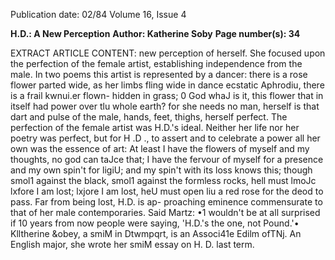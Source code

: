 Publication date: 02/84
Volume 16, Issue 4

**H.D.: A New Perception**
**Author: Katherine Soby**
**Page number(s): 34**

EXTRACT ARTICLE CONTENT:
new perception of herself. She focused 
upon the perfection of the female artist, 
establishing independence from the 
male. In two poems this artist is 
represented by a dancer: 
there is a rose flower 
parted wide, 
as her limbs fling wide in dance 
ecstatic 
Aphrodiu, 
there is a frail kwnui.er flown-
hidden in grass; 
0 God whaJ is it, 
this flower 
that in itself had power over tlu whole earth? 
for she needs no man, 
herself 
is that dart and pulse of the male, 
hands, feet, thighs, 
herself perfect. 
The perfection of the female artist 
was H.D.'s ideal. Neither her life nor 
her poetry was perfect, but for H .D ., to 
assert and to celebrate a power all her 
own was the essence of art: 
At least I have the flowers of myself 
and my thoughts, no god 
can taJce that; 
I have the fervour of myself for a presence 
and my own spin't for ligiU; 
and my spin't with its loss 
knows this; 
though smol1 against the black, 
smol1 against the formless rocks, 
hell must lmoJc lxfore I am lost; 
lxjore I am lost, 
heU must open liu a red rose 
for the deod to pass. 
Far from being lost, H.D. is ap-
proaching eminence commensurate to 
that of her male contemporaries. Said 
Martz: •1 wouldn't be at all surprised if 
10 years from now people were saying, 
'H.D.'s the one, not Pound.'• 
Klltherine &obey, a smiM in Dtwmpqrt, is an 
Associ41e Edilm ofTNj. An English major, 
she wrote her smiM essay on H. D. last term.